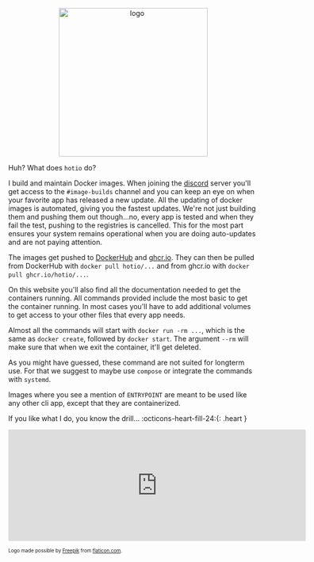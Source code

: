 <p align="center"><img src="/img/logo-transparent.png" alt="logo" height="300" width="300"></p>

Huh? What does `hotio` do?

I build and maintain Docker images. When joining the [discord](discord) server you'll get access to the `#image-builds` channel and you can keep an eye on when your favorite app has released a new update. All the updating of docker images is automated, giving you the fastest updates. We're not just building them and pushing them out though...no, every app is tested and when they fail the test, pushing to the registries is cancelled. This for the most part ensures your system remains operational when you are doing auto-updates and are not paying attention.

The images get pushed to [DockerHub](dockerhub) and [ghcr.io](ghcr). They can then be pulled from DockerHub with `docker pull hotio/...` and from ghcr.io with `docker pull ghcr.io/hotio/...`.

On this website you'll also find all the documentation needed to get the containers running. All commands provided include the most basic to get the container running. In most cases you'll have to add additional volumes to get access to your other files that every app needs.

Almost all the commands will start with `docker run -rm ...`, which is the same as `docker create`, followed by `docker start`. The argument `--rm` will make sure that when we exit the container, it'll get deleted.

As you might have guessed, these command are not suited for longterm use. For that we suggest to maybe use `compose` or integrate the commands with `systemd`.

Images where you see a mention of `ENTRYPOINT` are meant to be used like any other cli app, except that they are containerized.

If you like what I do, you know the drill... :octicons-heart-fill-24:{: .heart }

<iframe src="https://github.com/sponsors/hotio/card" title="Sponsor hotio" height="225" width="600" style="border: 0;"></iframe>

<sub><sup>Logo made possible by [Freepik](https://www.flaticon.com/authors/freepik) from [flaticon.com](https://www.flaticon.com).</sup></sub>
